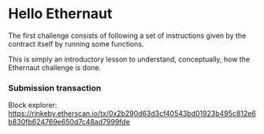 # Hello Ethernaut

The first challenge consists of following a set of instructions given by the contract itself by running some functions.

This is simply an introductory lesson to understand, conceptually, how the Ethernaut challenge is done.

### Submission transaction

Block explorer: https://rinkeby.etherscan.io/tx/0x2b290d63d3cf40543bd01923b495c812e6b830fb624769e650d7c48ad7999fde
